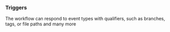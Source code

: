 
### Triggers

The workflow can respond to event types with qualifiers, such as branches, tags, or file paths and many more
